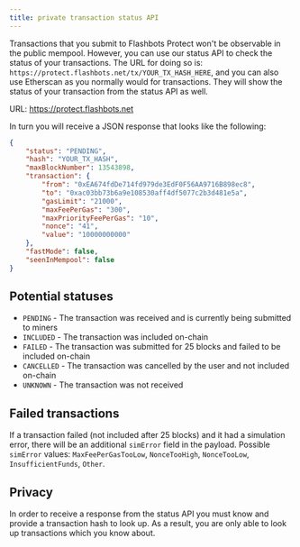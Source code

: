 ```yaml
---
title: private transaction status API
---
```


Transactions that you submit to Flashbots Protect won't be observable in the public mempool. However, you can use our status API to check the status of your transactions. The URL for doing so is: `https://protect.flashbots.net/tx/YOUR_TX_HASH_HERE`, and you can also use Etherscan as you normally would for transactions. They will show the status of your transaction from the status API as well.

URL: https://protect.flashbots.net

In turn you will receive a JSON response that looks like the following:

```json
{
    "status": "PENDING",
    "hash": "YOUR_TX_HASH",
    "maxBlockNumber": 13543898,
    "transaction": {
        "from": "0xEA674fdDe714fd979de3EdF0F56AA9716B898ec8",
        "to": "0xac03bb73b6a9e108530aff4df5077c2b3d481e5a",
        "gasLimit": "21000",
        "maxFeePerGas": "300",
        "maxPriorityFeePerGas": "10",
        "nonce": "41",
        "value": "10000000000"
    },
    "fastMode": false,
    "seenInMempool": false
}
```

## Potential statuses
* `PENDING` - The transaction was received and is currently being submitted to miners
* `INCLUDED` - The transaction was included on-chain
* `FAILED` - The transaction was submitted for 25 blocks and failed to be included on-chain
* `CANCELLED` - The transaction was cancelled by the user and not included on-chain
* `UNKNOWN` - The transaction was not received

## Failed transactions

If a transaction failed (not included after 25 blocks) and it had a simulation error, there will be an additional `simError` field in the payload. Possible `simError` values: `MaxFeePerGasTooLow`, `NonceTooHigh`, `NonceTooLow`, `InsufficientFunds`, `Other`.

## Privacy
In order to receive a response from the status API you must know and provide a transaction hash to look up. As a result, you are only able to look up transactions which you know about.
